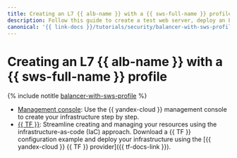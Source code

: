 ```yaml
---
title: Creating an L7 {{ alb-name }} with a {{ sws-full-name }} profile
description: Follow this guide to create a test web server, deploy an L7 {{ alb-name }} for distributing traffic to the test web server, and protect this new infrastructure using a security profile in {{ sws-name }}.
canonical: '{{ link-docs }}/tutorials/security/balancer-with-sws-profile'
---
```


# Creating an L7 {{ alb-name }} with a {{ sws-full-name }} profile

{% include notitle [balancer-with-sws-profile](../../../_tutorials/security/balancer-with-sws-profile/index.md) %}

* [Management console](console.md): Use the {{ yandex-cloud }} management console to create your infrastructure step by step.
* [{{ TF }}](terraform.md): Streamline creating and managing your resources using the infrastructure-as-code (IaC) approach. Download a {{ TF }} configuration example and deploy your infrastructure using the [{{ yandex-cloud }} {{ TF }} provider]({{ tf-docs-link }}).